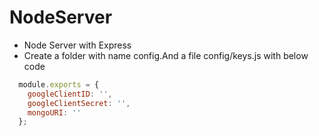 # NodeServer
* Node Server with Express
* Create a folder with name config.And a file config/keys.js with below code
```javascript
  module.exports = {
    googleClientID: '',
    googleClientSecret: '',
    mongoURI: ''
  };

```

